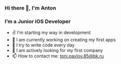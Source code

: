 ### Hi there 👋, I'm Anton

### I’m a Junior iOS Developer
- ✌️  I'm starting my way in development
- 🔭 I am currently working on creating my first apps
- 🌱 I try to write code every day
- 👯 I am actively looking for my first company
- 📫 How to contact me:  toni.pavlov.85@bk.ru

